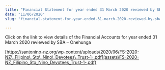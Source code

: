 ```yaml
---
title: "Financial Statement for year ended 31 March 2020 reviewed by SBA – Onehunga"
date: "11/06/2020"
slug: "financial-statement-for-year-ended-31-march-2020-reviewed-by-sba-onehunga"

---
```


Click on the link to view details of the Financial Accounts for year ended 31 March 2020 reviewed by SBA – Onehunga

[https://santonino-nz.org/wp-content/uploads/2020/06/FS-2020-NZ\_Filipino\_Sto\_Nino\_Devotees\_Trust-1-.pdf](assets\FS-2020-NZ_Filipino_Sto_Nino_Devotees_Trust-1-.pdf)